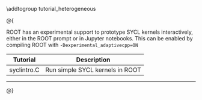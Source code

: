 \addtogroup tutorial_heterogeneous

@{


ROOT has an experimental support to prototype SYCL kernels interactively, either in the ROOT prompt or in Jupyter notebooks. This can be enabled by compiling ROOT with `-Dexperimental_adaptivecpp=ON`

| **Tutorial**       | **Description**                                               |
|--------------------|---------------------------------------------------------------|
| syclintro.C        | Run simple SYCL kernels in ROOT                               |
--------------------------------------------------------------------------------------
@}
